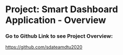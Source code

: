 # Project: Smart Dashboard Application - Overview

### Go to Github Link to see Project Overview:
https://github.com/sdateamdtu2020
